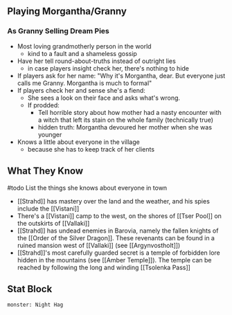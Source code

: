 ## Playing Morgantha/Granny
### As Granny Selling Dream Pies
- Most loving grandmotherly person in the world
	- kind to a fault and a shameless gossip
- Have her tell round-about-truths instead of outright lies
	- in case players insight check her, there's nothing to hide
- If players ask for her name: "Why it's Morgantha, dear. But everyone just calls me Granny. Morgantha is much to formal"
- If players check her and sense she's a fiend:
	- She sees a look on their face and asks what's wrong.
	- If prodded:
		- Tell horrible story about how mother had a nasty encounter with a witch that left its stain on the whole family (technically true)
		- hidden truth: Morgantha devoured her mother when she was younger
- Knows a little about everyone in the village
	- because she has to keep track of her clients

## What They Know
#todo List the things she knows about everyone in town
- [[Strahd]] has mastery over the land and the weather, and his spies include the [[Vistani]]
- There's a [[Vistani]] camp to the west, on the shores of [[Tser Pool]] on the outskirts of [[Vallaki]]
- [[Strahd]] has undead enemies in Barovia, namely the fallen knights of the [[Order of the Silver Dragon]]. These revenants can be found in a ruined mansion west of [[Vallaki]] (see [[Argynvostholt]])
- [[Strahd]]'s most carefully guarded secret is a temple of forbidden lore hidden in the mountains (see [[Amber Temple]]). The temple can be reached by following the long and winding [[Tsolenka Pass]]

## Stat Block

```statblock
monster: Night Hag
```
